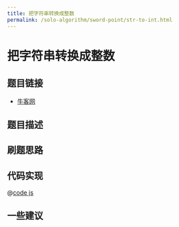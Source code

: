```yaml
---
title: 把字符串转换成整数
permalink: /solo-algorithm/sword-point/str-to-int.html
---
```


# 把字符串转换成整数

## 题目链接

- [牛客网]()

## 题目描述

## 刷题思路

## 代码实现

@[code js](@algorithm/sword-point/其他相关/strToInt.js)

## 一些建议
